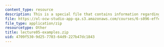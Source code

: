 ```yaml
---
content_type: resource
description: This is a special file that contains information regarding lecture 5.
file: https://ol-ocw-studio-app-qa.s3.amazonaws.com/courses/6-s096-effective-programming-in-c-and-c-january-iap-2014/4709f5309d25770364d9227b47dc1843_lecture05-examples.zip
file_type: application/zip
resourcetype: Other
title: lecture05-examples.zip
uid: 4709f530-9d25-7703-64d9-227b47dc1843
---
```

